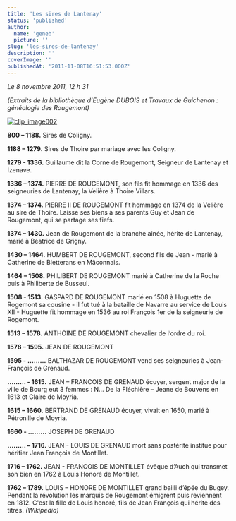 ```yaml
---
title: 'Les sires de Lantenay'
status: 'published'
author:
  name: 'geneb'
  picture: ''
slug: 'les-sires-de-lantenay'
description: ''
coverImage: ''
publishedAt: '2011-11-08T16:51:53.000Z'
---
```


*Le 8 novembre 2011, 12 h 31*

*(Extraits de la bibliothèque d’Eugène DUBOIS et Travaux de Guichenon : généalogie des Rougemont)*

[![clip_image002](img/beguelins/Windows-Live-Writer/LES-SIRES-DE-LANTENAY_AE9C/clip_image002_thumb.jpg "clip_image002")](img/beguelins/Windows-Live-Writer/LES-SIRES-DE-LANTENAY_AE9C/clip_image002_2.jpg)

**800 – 1188.** Sires de Coligny.

**1188 – 1279.** Sires de Thoire par mariage avec les Coligny.

**1279 - 1336.** Guillaume dit la Corne de Rougemont, Seigneur de Lantenay et Izenave.

**1336 – 1374.** PIERRE DE ROUGEMONT, son fils fit hommage en 1336 des seigneuries de Lantenay, la Velière à Thoire Villars.

**1374 – 1374.** PIERRE II DE ROUGEMONT fit hommage en 1374 de la Velière au sire de Thoire. Laisse ses biens à ses parents Guy et Jean de Rougemont, qui se partage ses fiefs.

**1374 – 1430.** Jean de Rougemont de la branche ainée, hérite de Lantenay, marié à Béatrice de Grigny.

**1430 – 1464.** HUMBERT DE ROUGEMONT, second fils de Jean - marié à Catherine de Bletterans en Mâconnais.

**1464 – 1508.** PHILIBERT DE ROUGEMONT marié à Catherine de la Roche puis à Philiberte de Busseul.

**1508 - 1513.** GASPARD DE ROUGEMONT marié en 1508 à Huguette de Rogemont sa cousine - il fut tué à la bataille de Navarre au service de Louis XII - Huguette fit hommage en 1536 au roi François 1er de la seigneurie de Rogemont.

**1513 – 1578.** ANTHOINE DE ROUGEMONT chevalier de l’ordre du roi.

**1578 – 1595.** JEAN DE ROUGEMONT

**1595 - ………** BALTHAZAR DE ROUGEMONT vend ses seigneuries à Jean-François de Grenaud.

**……… - 1615.** JEAN – FRANCOIS DE GRENAUD écuyer, sergent major de la ville de Bourg eut 3 femmes : N… De la Fléchière – Jeane de Bouvens en 1613 et Claire de Moyria.

**1615 – 1660.** BERTRAND DE GRENAUD écuyer, vivait en 1650, marié à Pétronille de Moyria.

**1660 - ………** JOSEPH DE GRENAUD

**……… – 1716.** JEAN - LOUIS DE GRENAUD mort sans postérité institue pour héritier Jean François de Montillet.

**1716 – 1762.** JEAN - FRANCOIS DE MONTILLET évêque d’Auch qui transmet son bien en 1762 à Louis Honoré de Montillet.

**1762 – 1789.** LOUIS – HONORE DE MONTILLET grand bailli d’épée du Bugey. Pendant la révolution les marquis de Rougemont émigrent puis reviennent en 1812. C'est la fille de Louis honoré, fils de Jean François qui hérite des titres. *(Wikipédia)*
